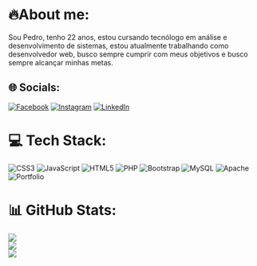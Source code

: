 # 🔥About me:
Sou Pedro, tenho 22 anos, estou cursando tecnólogo em análise e desenvolvimento de sistemas, estou atualmente trabalhando como desenvolvedor web, busco sempre cumprir com meus objetivos e busco sempre alcançar minhas metas.


## 🌐 Socials:
[![Facebook](https://img.shields.io/badge/Facebook-%231877F2.svg?logo=Facebook&logoColor=white)](https://facebook.com/pedrohenrique.souza.712) [![Instagram](https://img.shields.io/badge/Instagram-%23E4405F.svg?logo=Instagram&logoColor=white)](https://instagram.com/pedrohenrique.souza78) [![LinkedIn](https://img.shields.io/badge/LinkedIn-%230077B5.svg?logo=linkedin&logoColor=white)](https://linkedin.com/in/pedrohenriquesouza-henrique-b67586218) 

# 💻 Tech Stack:
![CSS3](https://img.shields.io/badge/css3-%231572B6.svg?style=for-the-badge&logo=css3&logoColor=white) ![JavaScript](https://img.shields.io/badge/javascript-%23323330.svg?style=for-the-badge&logo=javascript&logoColor=%23F7DF1E) ![HTML5](https://img.shields.io/badge/html5-%23E34F26.svg?style=for-the-badge&logo=html5&logoColor=white) ![PHP](https://img.shields.io/badge/php-%23777BB4.svg?style=for-the-badge&logo=php&logoColor=white) ![Bootstrap](https://img.shields.io/badge/bootstrap-%23563D7C.svg?style=for-the-badge&logo=bootstrap&logoColor=white) ![MySQL](https://img.shields.io/badge/mysql-%2300f.svg?style=for-the-badge&logo=mysql&logoColor=white) ![Apache](https://img.shields.io/badge/apache-%23D42029.svg?style=for-the-badge&logo=apache&logoColor=white) ![Portfolio](https://img.shields.io/badge/Portfolio-%23000000.svg?style=for-the-badge&logo=firefox&logoColor=#FF7139)
# 📊 GitHub Stats:
![](https://github-readme-stats.vercel.app/api?username=Pedrotr45&theme=blue-green&hide_border=false&include_all_commits=false&count_private=false)<br/>
![](https://github-readme-streak-stats.herokuapp.com/?user=Pedrotr45&theme=blue-green&hide_border=false)<br/>
![](https://github-readme-stats.vercel.app/api/top-langs/?username=Pedrotr45&theme=blue-green&hide_border=false&include_all_commits=false&count_private=false&layout=compact)


